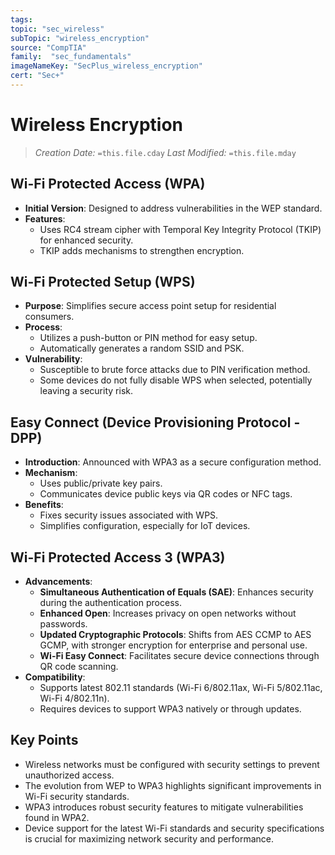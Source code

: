 ```yaml
---
tags:
topic: "sec_wireless"
subTopic: "wireless_encryption"
source: "CompTIA"
family:  "sec_fundamentals"
imageNameKey: "SecPlus_wireless_encryption" 
cert: "Sec+"
---
```

# Wireless Encryption
> *Creation Date:* `=this.file.cday`
> *Last Modified:* `=this.file.mday`
## Wi-Fi Protected Access (WPA)
- **Initial Version**: Designed to address vulnerabilities in the WEP standard.
- **Features**:
  - Uses RC4 stream cipher with Temporal Key Integrity Protocol (TKIP) for enhanced security.
  - TKIP adds mechanisms to strengthen encryption.

## Wi-Fi Protected Setup (WPS)
- **Purpose**: Simplifies secure access point setup for residential consumers.
- **Process**:
  - Utilizes a push-button or PIN method for easy setup.
  - Automatically generates a random SSID and PSK.
- **Vulnerability**:
  - Susceptible to brute force attacks due to PIN verification method.
  - Some devices do not fully disable WPS when selected, potentially leaving a security risk.

## Easy Connect (Device Provisioning Protocol - DPP)
- **Introduction**: Announced with WPA3 as a secure configuration method.
- **Mechanism**:
  - Uses public/private key pairs.
  - Communicates device public keys via QR codes or NFC tags.
- **Benefits**:
  - Fixes security issues associated with WPS.
  - Simplifies configuration, especially for IoT devices.

## Wi-Fi Protected Access 3 (WPA3)
- **Advancements**:
  - **Simultaneous Authentication of Equals (SAE)**: Enhances security during the authentication process.
  - **Enhanced Open**: Increases privacy on open networks without passwords.
  - **Updated Cryptographic Protocols**: Shifts from AES CCMP to AES GCMP, with stronger encryption for enterprise and personal use.
  - **Wi-Fi Easy Connect**: Facilitates secure device connections through QR code scanning.
- **Compatibility**:
  - Supports latest 802.11 standards (Wi-Fi 6/802.11ax, Wi-Fi 5/802.11ac, Wi-Fi 4/802.11n).
  - Requires devices to support WPA3 natively or through updates.

## Key Points
- Wireless networks must be configured with security settings to prevent unauthorized access.
- The evolution from WEP to WPA3 highlights significant improvements in Wi-Fi security standards.
- WPA3 introduces robust security features to mitigate vulnerabilities found in WPA2.
- Device support for the latest Wi-Fi standards and security specifications is crucial for maximizing network security and performance.
